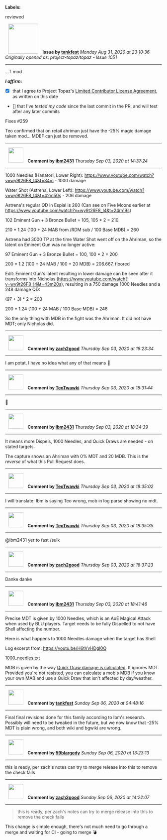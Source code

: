 **Labels:**

reviewed



<a href="https://github.com/tankfest"><img src="https://avatars1.githubusercontent.com/u/37684138?v=4" width="96" height="96" hspace="10"></img></a> **Issue by [tankfest](https://github.com/tankfest)**
_Monday Aug 31, 2020 at 23:10:36_
_Originally opened as: project-topaz/topaz - Issue 1051_

----

…T mod

<!-- place 'x' mark between square [] brackets to affirm: -->
**_I affirm:_**
- [x] that I agree to Project Topaz's [Limited Contributor License Agreement](http://project-topaz.com/blob/release/CONTRIBUTOR_AGREEMENT.md), as written on this date
- [] that I've _tested my code_ since the last commit in the PR, and will test after any later commits

Fixes #259

Teo confirmed that on retail ahriman just have the -25% magic damage taken mod... MDEF can just be removed.


----
<a href="https://github.com/ibm2431"><img src="https://avatars3.githubusercontent.com/u/13112942?v=4" width="48" height="48" hspace="10"></img></a> **Comment by [ibm2431](https://github.com/ibm2431)**
_Thursday Sep 03, 2020 at 14:37:24_

----

1000 Needles (Hanatori, Lower Right): https://www.youtube.com/watch?v=wy9t26F8_l4&t=34m - 1000 damage

Water Shot (Astrena, Lower Left): https://www.youtube.com/watch?v=wy9t26F8_l4&t=42m50s - 206 damage

Astrena's regular QD in Espial is 260 (Can see on Five Moons earlier at https://www.youtube.com/watch?v=wy9t26F8_l4&t=24m19s)
102 Eminent Gun + 3 Bronze Bullet = 105, 105 * 2 = 210.
210 * 1.24 (100 + 24 MAB from /RDM sub / 100 Base MDB) = 260

Astrena had 3000 TP at the time Water Shot went off on the Ahriman, so the latent on Eminent Gun was no longer active:
97 Eminent Gun + 3 Bronze Bullet = 100, 100 * 2 = 200
200 * 1.2 (100 + 24 MAB / 100 + 20 MDB) = 206.667, floored

Edit: Eminent Gun's latent resulting in lower damage can be seen after it transforms into Nicholas (https://www.youtube.com/watch?v=wy9t26F8_l4&t=43m20s), resulting in a 750 damage 1000 Needles and a 248 damage QD:
(97 + 3) * 2 = 200
200 * 1.24 (100 + 24 MAB / 100 Base MDB) = 248

So the only thing with MDB in the fight was the Ahriman. It did not have MDT; only Nicholas did.


----
<a href="https://github.com/zach2good"><img src="https://avatars3.githubusercontent.com/u/1389729?v=4" width="48" height="48" hspace="10"></img></a> **Comment by [zach2good](https://github.com/zach2good)**
_Thursday Sep 03, 2020 at 18:23:34_

----

I am potat, I have no idea what any of that means 🤷 


----
<a href="https://github.com/TeoTwawki"><img src="https://avatars0.githubusercontent.com/u/6871475?v=4" width="48" height="48" hspace="10"></img></a> **Comment by [TeoTwawki](https://github.com/TeoTwawki)**
_Thursday Sep 03, 2020 at 18:31:44_

----

:potato: 


----
<a href="https://github.com/ibm2431"><img src="https://avatars3.githubusercontent.com/u/13112942?v=4" width="48" height="48" hspace="10"></img></a> **Comment by [ibm2431](https://github.com/ibm2431)**
_Thursday Sep 03, 2020 at 18:34:39_

----

It means more Dispels, 1000 Needles, and Quick Draws are needed - on stated targets.

The capture shows an Ahriman with 0% MDT and 20 MDB. This is the _reverse_ of what this Pull Request does.


----
<a href="https://github.com/TeoTwawki"><img src="https://avatars0.githubusercontent.com/u/6871475?v=4" width="48" height="48" hspace="10"></img></a> **Comment by [TeoTwawki](https://github.com/TeoTwawki)**
_Thursday Sep 03, 2020 at 18:35:02_

----

I will translate: Ibm is saying Teo wrong, mob in log parse showing no mdt. 




----
<a href="https://github.com/TeoTwawki"><img src="https://avatars0.githubusercontent.com/u/6871475?v=4" width="48" height="48" hspace="10"></img></a> **Comment by [TeoTwawki](https://github.com/TeoTwawki)**
_Thursday Sep 03, 2020 at 18:35:35_

----

@ibm2431 yer to fast /sulk


----
<a href="https://github.com/zach2good"><img src="https://avatars3.githubusercontent.com/u/1389729?v=4" width="48" height="48" hspace="10"></img></a> **Comment by [zach2good](https://github.com/zach2good)**
_Thursday Sep 03, 2020 at 18:37:23_

----

Danke danke


----
<a href="https://github.com/ibm2431"><img src="https://avatars3.githubusercontent.com/u/13112942?v=4" width="48" height="48" hspace="10"></img></a> **Comment by [ibm2431](https://github.com/ibm2431)**
_Thursday Sep 03, 2020 at 18:41:46_

----

Precise MDT is given by 1000 Needles, which is an AoE Magical Attack when used by BLU players. Target needs to be fully Dispelled to not have Shell affecting the number.

Here is what happens to 1000 Needles damage when the target has Shell
Log excerpt from: https://youtu.be/H6tVvHDgI0Q
[1000_needles.txt](https://github.com/project-topaz/topaz/files/5170575/1000_needles.txt)


MDB is given by the way [Quick Draw damage is calculated](https://www.bg-wiki.com/bg/Quick_Draw). It ignores MDT. Provided you're not resisted, you can calculate a mob's MDB if you know your own MAB and use a Quick Draw that isn't affected by day/weather.


----
<a href="https://github.com/tankfest"><img src="https://avatars1.githubusercontent.com/u/37684138?v=4" width="48" height="48" hspace="10"></img></a> **Comment by [tankfest](https://github.com/tankfest)**
_Sunday Sep 06, 2020 at 04:48:16_

----

Final final revisions done for this family according to Ibm's research.  Possibly will need to be tweaked in the future, but we now know that -25% MDT is plain wrong, and both wiki and bgwiki are wrong.


----
<a href="https://github.com/59blargedy"><img src="https://avatars0.githubusercontent.com/u/52636208?v=4" width="48" height="48" hspace="10"></img></a> **Comment by [59blargedy](https://github.com/59blargedy)**
_Sunday Sep 06, 2020 at 13:23:13_

----

this is ready, per zach's notes can try to merge release into this to remove the check fails


----
<a href="https://github.com/zach2good"><img src="https://avatars3.githubusercontent.com/u/1389729?v=4" width="48" height="48" hspace="10"></img></a> **Comment by [zach2good](https://github.com/zach2good)**
_Sunday Sep 06, 2020 at 14:22:07_

----

> this is ready, per zach's notes can try to merge release into this to remove the check fails

This change is simple enough, there's not much need to go through a merge and waiting for CI - going to merge 💣 
